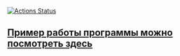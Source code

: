 [![Actions Status](https://github.com/Gadjijka/python-project-52/actions/workflows/hexlet-check.yml/badge.svg)](https://github.com/Gadjijka/python-project-52/actions)
<h2><a href="https://python-project-52-1-kmu4.onrender.com">Пример работы программы можно посмотреть здесь</a></h2>
